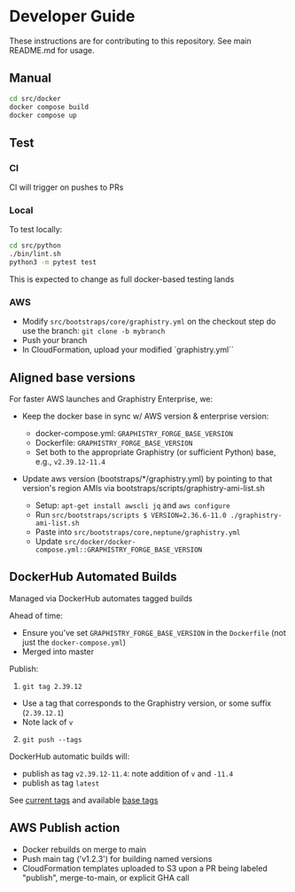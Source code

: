 # Developer Guide

These instructions are for contributing to this repository. See main README.md for usage.

## Manual

```bash
cd src/docker
docker compose build
docker compose up
```

## Test

### CI

CI will trigger on pushes to PRs

### Local

To test locally:

```bash
cd src/python
./bin/lint.sh
python3 -m pytest test
```

This is expected to change as full docker-based testing lands

### AWS

* Modify `src/bootstraps/core/graphistry.yml` on the checkout step do use the branch:  `git clone -b mybranch`
* Push your branch
* In CloudFormation, upload your modified `graphistry.yml``

## Aligned base versions

For faster AWS launches and Graphistry Enterprise, we:

- Keep the docker base in sync w/ AWS version & enterprise version:
  * docker-compose.yml: `GRAPHISTRY_FORGE_BASE_VERSION`
  * Dockerfile: `GRAPHISTRY_FORGE_BASE_VERSION`
  * Set both to the appropriate Graphistry (or sufficient Python) base, e.g., `v2.39.12-11.4`

- Update aws version (bootstraps/*/graphistry.yml) by pointing to that version's region AMIs via bootstraps/scripts/graphistry-ami-list.sh
  * Setup: `apt-get install awscli jq` and `aws configure`
  * Run `src/bootstraps/scripts $ VERSION=2.36.6-11.0 ./graphistry-ami-list.sh`
  * Paste into `src/bootstraps/core,neptune/graphistry.yml`
  * Update `src/docker/docker-compose.yml::GRAPHISTRY_FORGE_BASE_VERSION`

## DockerHub Automated Builds

Managed via DockerHub automates tagged builds

Ahead of time:

* Ensure you've set `GRAPHISTRY_FORGE_BASE_VERSION` in the `Dockerfile` (not just the `docker-compose.yml`)
* Merged into master

Publish:

1. `git tag 2.39.12`
  * Use a tag that corresponds to the Graphistry version, or some suffix (`2.39.12.1`)
  * Note lack of `v`
2. `git push --tags`

DockerHub automatic builds will:
* publish as tag `v2.39.12-11.4`: note addition of `v` and `-11.4`
* publish as tag `latest`

See [current tags](https://hub.docker.com/r/graphistry/graph-app-kit-st/tags) and available [base tags](https://hub.docker.com/r/graphistry/graphistry-forge-base/tags)

## AWS Publish action

* Docker rebuilds on merge to main
* Push main tag ('v1.2.3') for building named versions
* CloudFormation templates uploaded to S3 upon a PR being labeled "publish", merge-to-main, or explicit GHA call

